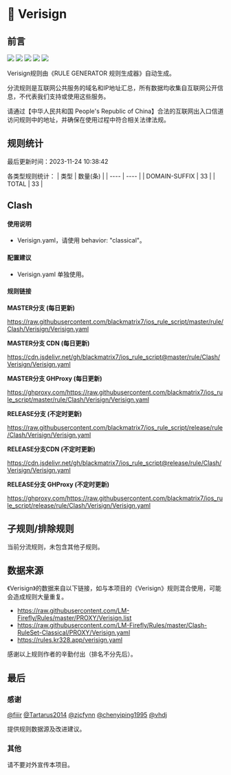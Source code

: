 # 🧸 Verisign

## 前言

![](https://shields.io/badge/-移除重复规则-ff69b4) ![](https://shields.io/badge/-DOMAIN与DOMAIN--SUFFIX合并-green) ![](https://shields.io/badge/-DOMAIN--SUFFIX间合并-critical) ![](https://shields.io/badge/-DOMAIN--SUFFIX与DOMAIN--KEYWORD合并-blue) ![](https://shields.io/badge/-IP--CIDR(6)合并-blueviolet) 

Verisign规则由《RULE GENERATOR 规则生成器》自动生成。

分流规则是互联网公共服务的域名和IP地址汇总，所有数据均收集自互联网公开信息，不代表我们支持或使用这些服务。

请通过【中华人民共和国 People's Republic of China】合法的互联网出入口信道访问规则中的地址，并确保在使用过程中符合相关法律法规。

## 规则统计

最后更新时间：2023-11-24 10:38:42

各类型规则统计：
| 类型 | 数量(条)  | 
| ---- | ----  |
| DOMAIN-SUFFIX | 33  | 
| TOTAL | 33  | 


## Clash 

#### 使用说明
- Verisign.yaml，请使用 behavior: "classical"。

#### 配置建议
- Verisign.yaml 单独使用。

#### 规则链接
**MASTER分支 (每日更新)**

https://raw.githubusercontent.com/blackmatrix7/ios_rule_script/master/rule/Clash/Verisign/Verisign.yaml

**MASTER分支 CDN (每日更新)**

https://cdn.jsdelivr.net/gh/blackmatrix7/ios_rule_script@master/rule/Clash/Verisign/Verisign.yaml

**MASTER分支 GHProxy (每日更新)**

https://ghproxy.com/https://raw.githubusercontent.com/blackmatrix7/ios_rule_script/master/rule/Clash/Verisign/Verisign.yaml

**RELEASE分支 (不定时更新)**

https://raw.githubusercontent.com/blackmatrix7/ios_rule_script/release/rule/Clash/Verisign/Verisign.yaml

**RELEASE分支CDN (不定时更新)**

https://cdn.jsdelivr.net/gh/blackmatrix7/ios_rule_script@release/rule/Clash/Verisign/Verisign.yaml

**RELEASE分支 GHProxy (不定时更新)**

https://ghproxy.com/https://raw.githubusercontent.com/blackmatrix7/ios_rule_script/release/rule/Clash/Verisign/Verisign.yaml

## 子规则/排除规则


当前分流规则，未包含其他子规则。

## 数据来源

《Verisign》的数据来自以下链接，如与本项目的《Verisign》规则混合使用，可能会造成规则大量重复。

- https://raw.githubusercontent.com/LM-Firefly/Rules/master/PROXY/Verisign.list
- https://raw.githubusercontent.com/LM-Firefly/Rules/master/Clash-RuleSet-Classical/PROXY/Verisign.yaml
- https://rules.kr328.app/verisign.yaml


感谢以上规则作者的辛勤付出（排名不分先后）。

## 最后

### 感谢

[@fiiir](https://github.com/fiiir) [@Tartarus2014](https://github.com/Tartarus2014) [@zjcfynn](https://github.com/zjcfynn) [@chenyiping1995](https://github.com/chenyiping1995) [@vhdj](https://github.com/vhdj)

提供规则数据源及改进建议。

### 其他

请不要对外宣传本项目。